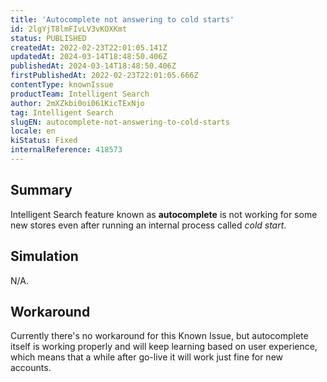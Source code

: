 ```yaml
---
title: 'Autocomplete not answering to cold starts'
id: 2lgYjT8lmFIvLV3vKOXKmt
status: PUBLISHED
createdAt: 2022-02-23T22:01:05.141Z
updatedAt: 2024-03-14T18:48:50.406Z
publishedAt: 2024-03-14T18:48:50.406Z
firstPublishedAt: 2022-02-23T22:01:05.666Z
contentType: knownIssue
productTeam: Intelligent Search
author: 2mXZkbi0oi061KicTExNjo
tag: Intelligent Search
slugEN: autocomplete-not-answering-to-cold-starts
locale: en
kiStatus: Fixed
internalReference: 418573
---
```


## Summary


Intelligent Search feature known as **autocomplete** is not working for some new stores even after running an internal process called _cold start_.



##

## Simulation


N/A.


##

## Workaround


Currently there's no workaround for this Known Issue, but autocomplete itself is working properly and will keep learning based on user experience, which means that a while after go-live it will work just fine for new accounts.




